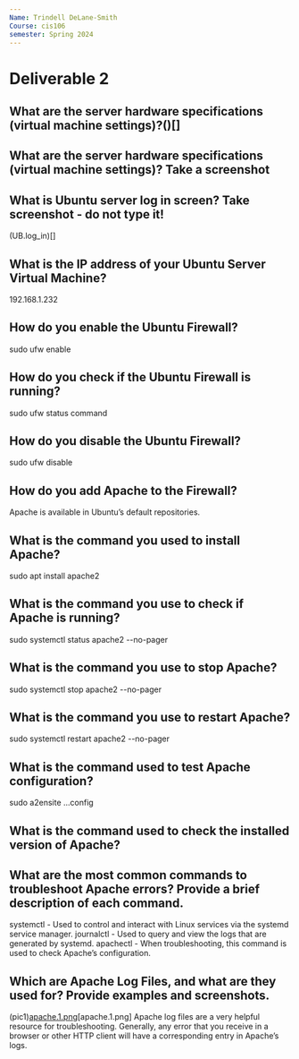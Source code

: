 ```yaml
---
Name: Trindell DeLane-Smith
Course: cis106
semester: Spring 2024 
---
```


# Deliverable 2 


## What are the server hardware specifications (virtual machine settings)?()[]

## What are the server hardware specifications (virtual machine settings)? Take a screenshot

## What is Ubuntu server log in screen? Take screenshot - do not type it!
(UB.log_in)[]
## What is the IP address of your Ubuntu Server Virtual Machine?
192.168.1.232
## How do you enable the Ubuntu Firewall?
sudo ufw enable 
## How do you check if the Ubuntu Firewall is running?
sudo ufw status command
## How do you disable the Ubuntu Firewall?
sudo ufw disable
## How do you add Apache to the Firewall?
Apache is available in Ubuntu’s default repositories. 
## What is the command you used to install Apache?
sudo apt install apache2
## What is the command you use to check if Apache is running?
sudo systemctl status apache2 --no-pager
## What is the command you use to stop Apache?
sudo systemctl stop apache2 --no-pager
## What is the command you use to restart Apache?
sudo systemctl restart apache2 --no-pager
## What is the command used to test Apache configuration?
sudo a2ensite ...config
## What is the command used to check the installed version of Apache? 

## What are the most common commands to troubleshoot Apache errors? Provide a brief description of each command.
 systemctl - Used to control and interact with Linux services via the systemd service manager.
journalctl - Used to query and view the logs that are generated by systemd.
 apachectl - When troubleshooting, this command is used to check Apache’s configuration.
## Which are Apache Log Files, and what are they used for? Provide examples and screenshots.
(pic1)[apache.1.png](pic2)[apache.1.png]
Apache log files are a very helpful resource for troubleshooting. Generally, any error that you receive in a browser or other HTTP client will have a corresponding entry in Apache’s logs.